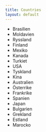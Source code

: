 ```yaml
---
title: Countries
layout: default
---
```


* Brasilien
* Moldavien
* Ryssland
* Finland
* Mexiko
* Kanada
* Turkiet
* USA
* Tyskland
* Kina
* Australien
* Österrike
* Frankrike
* Spanien
* Japan
* Bulgarien
* Grekland
* Estland
* Marocko
